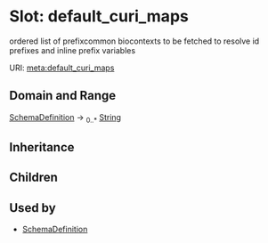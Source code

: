 # Slot: default_curi_maps


ordered list of prefixcommon biocontexts to be fetched to resolve id prefixes and inline prefix variables

URI: [meta:default_curi_maps](https://w3id.org/biolink/biolinkml/meta/default_curi_maps)
## Domain and Range

[SchemaDefinition](SchemaDefinition.md) ->  <sub>0..*</sub> [String](String.md)
## Inheritance

## Children

## Used by

 * [SchemaDefinition](SchemaDefinition.md)
